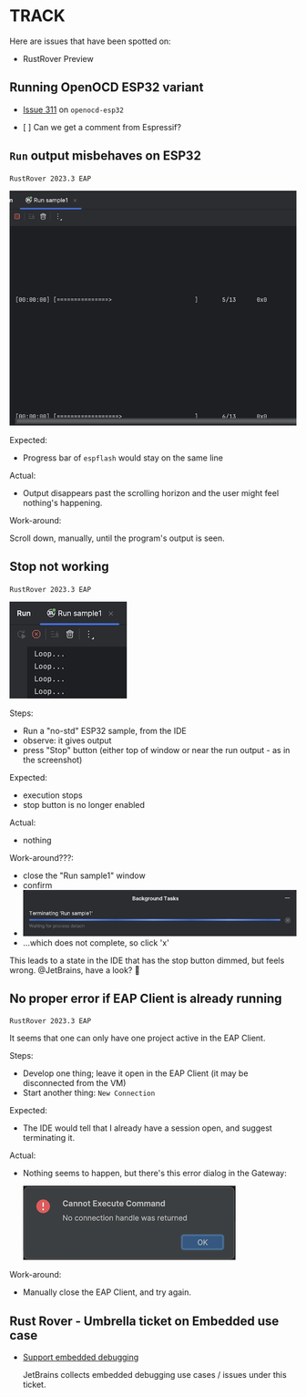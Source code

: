 # TRACK

Here are issues that have been spotted on:

- RustRover Preview


## Running OpenOCD ESP32 variant

- [Issue 311](https://github.com/espressif/openocd-esp32/issues/311) on `openocd-esp32`

- [ ] Can we get a comment from Espressif?



## `Run` output misbehaves on ESP32

`RustRover 2023.3 EAP`

![](.images/track/flashing-esp.png)

Expected:

- Progress bar of `espflash` would stay on the same line

Actual:

- Output disappears past the scrolling horizon and the user might feel nothing's happening.

Work-around:

Scroll down, manually, until the program's output is seen.


## Stop not working

`RustRover 2023.3 EAP`

![](.images/track/stop-not-working.png)

Steps:

- Run a "no-std" ESP32 sample, from the IDE
- observe: it gives output
- press "Stop" button (either top of window or near the run output - as in the screenshot)

Expected:

- execution stops
- stop button is no longer enabled

Actual:

- nothing

Work-around???:

- close the "Run sample1" window
- confirm
- ![](.images/track/terminating.png)
- ...which does not complete, so click 'x'

This leads to a state in the IDE that has the stop button dimmed, but feels wrong. @JetBrains, have a look? 🌸

<!-- to fully restart:

`multipass restart embedded-rover` on the Mac host
-->


<!-- minor; if they fix progress, this will likely be dealt with as well?=
## No colors in `Run` output

`espflash` output uses colors:

![](.images/track/cargo-run-on-terminal.png)

Expected:

- When run from within the Rust Rover IDE, I will see the same colors on the Run output.

Actual:

- Run output lacks colors

Work-around:

- Within the IDE, don't use `Run` but the terminal - and command `cargo run`:

   ![](.images/track/cargo-run-in-ide.png)
   
   >Note that both the progress bars and colors work great!
-->


## No proper error if EAP Client is already running

`RustRover 2023.3 EAP`

It seems that one can only have one project active in the EAP Client. 

Steps:

- Develop one thing; leave it open in the EAP Client (it may be disconnected from the VM)
- Start another thing: `New Connection`

Expected:

- The IDE would tell that I already have a session open, and suggest terminating it.

Actual:

- Nothing seems to happen, but there's this error dialog in the Gateway:

   ![](.images/track/no-connection-handle.png)

Work-around:

- Manually close the EAP Client, and try again.


## Rust Rover - Umbrella ticket on Embedded use case

- [Support embedded debugging](https://youtrack.jetbrains.com/issue/RUST-12499)

   JetBrains collects embedded debugging use cases / issues under this ticket.
